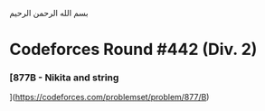 بسم الله الرحمن الرحيم
<br />
# Codeforces Round #442 (Div. 2)
### [877B - Nikita and string
](https://codeforces.com/problemset/problem/877/B)
